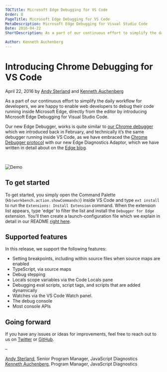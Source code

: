 ```yaml
---
TOCTitle: Microsoft Edge Debugging for VS Code
Order: 8
PageTitle: Microsoft Edge Debugging for VS Code
MetaDescription: Microsoft Edge Debugging for Visual Studio Code
Date: 2016-04-22
ShortDescription: As a part of our continuous effort to simplify the daily workflow for developers, we are happy to enable web developers to debug their code running inside Microsoft Edge, directly from the editor by introducing Microsoft Edge Debugging for Visual Studio Code.

Author: Kenneth Auchenberg
---
```


# Introducing Chrome Debugging for VS Code

April 22, 2016 by [Andy Sterland](https://twitter.com/AndySterland) and [Kenneth Auchenberg](https://twitter.com/auchenberg)

As a part of our continuous effort to simplify the daily workflow for developers, we are happy to enable web developers to debug their code running inside Microsoft Edge, directly from the editor by introducing Microsoft Edge Debugging for Visual Studio Code.

Our new Edge Debugger, works is quite similar to [our Chrome debugger](https://code.visualstudio.com/blogs/2016/02/23/introducing-chrome-debugger-for-vs-code) which we introduced back in February, and technically it’s the same debugger running inside VS Code, as we have embraced the [Chrome Debugger protocol](https://developer.chrome.com/devtools/docs/debugger-protocol) with our new Edge Diagnostics Adaptor, which we have written in detail about on the [Edge blog]().

<br />

![Demo](2016_04_22_edge-debugger-demo.gif)

## To get started

To get started, you simply open the Command Palette (`kb(workbench.action.showCommands)`) inside VS Code and type `ext install` to run the `Extensions: Install Extension` command.  When the extension list appears, type 'edge' to filter the list and install the `Debugger for Edge` extension.  You'll then create a launch-configuration file which we explain in detail in our README [right here](https://github.com/Microsoft/vscode-edge-debug).

## Supported features

In this release, we support the following features:

- Setting breakpoints, including within source files when source maps are enabled
- TypeScript, via source maps
- Debug stepping
- Locals scope variables via the Code Locals pane
- Debugging eval scripts, script tags, and scripts that are added dynamically
- Watches via the VS Code Watch panel.
- The debug console
- Most console APIs

## Going forward

If you have any issues or ideas for improvements, feel free to reach out to us on [Twitter](https://twitter.com/code) or [GitHub](https://github.com/Microsoft/vscode-edge-debug/).

–

[Andy Sterland](https://twitter.com/AndySterland), Senior Program Manager, JavaScript Diagnostics <br/>
[Kenneth Auchenberg](https://twitter.com/auchenberg), Program Manager, JavaScript Diagnostics
